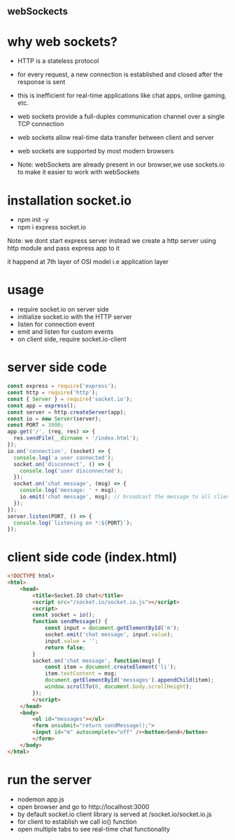
## webSockects
# why web sockets?
- HTTP is a stateless protocol
- for every request, a new connection is established and closed after the response is sent
- this is inefficient for real-time applications like chat apps, online gaming, etc.
- web sockets provide a full-duplex communication channel over a single TCP connection
- web sockets allow real-time data transfer between client and server
- web sockets are supported by most modern browsers


- Note: webSockets are already present in our browser,we use sockets.io to make it easier to work with webSockets

# installation socket.io

- npm init -y
- npm i express socket.io

Note: we dont start express server instead we create a http server using http module and pass express app to it

it happend at 7th layer of OSI model i.e application layer

# usage
- require socket.io on server side
- initialize socket.io with the HTTP server
- listen for connection event
- emit and listen for custom events
- on client side, require socket.io-client


# server side code
```javascript
const express = require('express');
const http = require('http');
const { Server } = require('socket.io');
const app = express();
const server = http.createServer(app);
const io = new Server(server);
const PORT = 3000;
app.get('/', (req, res) => {
  res.sendFile(__dirname + '/index.html');
});
io.on('connection', (socket) => {
  console.log('a user connected');
  socket.on('disconnect', () => {
    console.log('user disconnected');
  });
  socket.on('chat message', (msg) => {
    console.log('message: ' + msg);
    io.emit('chat message', msg); // broadcast the message to all clients
  });
});
server.listen(PORT, () => {
  console.log(`listening on *:${PORT}`);
});
```
# client side code (index.html)
```html 
<!DOCTYPE html>
<html>
    <head>
        <title>Socket.IO chat</title>
        <script src="/socket.io/socket.io.js"></script>
        <script>
        const socket = io();
        function sendMessage() {
            const input = document.getElementById('m');
            socket.emit('chat message', input.value);
            input.value = '';
            return false;
        }
        socket.on('chat message', function(msg) {
            const item = document.createElement('li');
            item.textContent = msg;
            document.getElementById('messages').appendChild(item);
            window.scrollTo(0, document.body.scrollHeight);
        });
        </script>
    </head>
    <body>
        <ul id="messages"></ul>
        <form onsubmit="return sendMessage();">
        <input id="m" autocomplete="off" /><button>Send</button>
        </form>
    </body>
</html>
```
# run the server
- nodemon app.js 
- open browser and go to http://localhost:3000
- by default socket.io client library is served at /socket.io/socket.io.js
- for client to establish we call io() function
- open multiple tabs to see real-time chat functionality